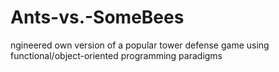 # Ants-vs.-SomeBees
ngineered own version of a popular tower defense game using functional/object-oriented programming paradigms
